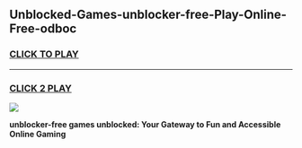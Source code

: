 
## Unblocked-Games-unblocker-free-Play-Online-Free-odboc
<h3>
<a href="https://premium76.site?title=unblocker-free&ref=26A">CLICK TO PLAY</a></h3>
<hr>

<h3>
<a href="https://premium76.site?title=unblocker-free&ref=26A">CLICK 2 PLAY</a>
  
</h3>

<a href="https://premium76.site?title=unblocker-free&ref=26A"><img src="https://clearcache.store/games.png"></a>


**unblocker-free games unblocked: Your Gateway to Fun and Accessible Online Gaming**
